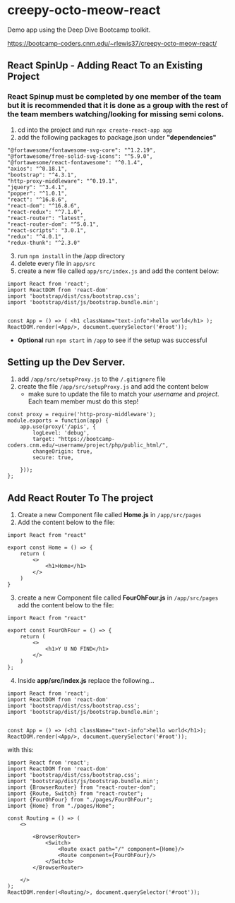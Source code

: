 # creepy-octo-meow-react
Demo app using the Deep Dive Bootcamp toolkit.

https://bootcamp-coders.cnm.edu/~rlewis37/creepy-octo-meow-react/

## React SpinUp - Adding React To an Existing Project
### React Spinup must be completed by one member of the team but it is recommended that it is done as a group with the rest of the team members  watching/looking for missing semi colons.
1. cd into the project and run `npx create-react-app app`
2. add the following packages to package.json under **"dependencies"**
```
"@fortawesome/fontawesome-svg-core": "^1.2.19",
"@fortawesome/free-solid-svg-icons": "^5.9.0",
"@fortawesome/react-fontawesome": "^0.1.4",
"axios": "^0.18.1",
"bootstrap": "^4.3.1",
"http-proxy-middleware": "^0.19.1",
"jquery": "^3.4.1",
"popper": "^1.0.1",
"react": "^16.8.6",
"react-dom": "^16.8.6",
"react-redux": "^7.1.0",
"react-router": "latest",
"react-router-dom": "^5.0.1",
"react-scripts": "3.0.1",
"redux": "^4.0.1",
"redux-thunk": "^2.3.0"
```
3. run `npm install` in the /app directory
4. delete every file in `app/src`
5. create a new file called `app/src/index.js` and add the content below:
```
import React from 'react';
import ReactDOM from 'react-dom'
import 'bootstrap/dist/css/bootstrap.css';
import 'bootstrap/dist/js/bootstrap.bundle.min';


const App = () => ( <h1 className="text-info">hello world</h1> );
ReactDOM.render(<App/>, document.querySelector('#root'));
```
* __Optional__ run `npm start` in `/app` to see if the setup was successful
## Setting up the Dev Server.
1. add `/app/src/setupProxy.js` to the `/.gitignore` file
2. create the file `/app/src/setupProxy.js` and add the content below
	* make sure to update the file to match your _username_ and _project_. Each team member must do this step!
```
const proxy = require('http-proxy-middleware');
module.exports = function(app) {
	app.use(proxy('/apis', {
		logLevel: 'debug',
		target: "https://bootcamp-coders.cnm.edu/~username/project/php/public_html/",
		changeOrigin: true,
		secure: true,

	}));
};
```
## Add React Router To The project
1. Create a new Component file called **Home.js** in `/app/src/pages`
2. Add the content below to the file:
```
import React from "react"

export const Home = () => {
	return (
		<>
			<h1>Home</h1>
		</>
	)
}
```
3. create a new Component file called **FourOhFour.js** in `/app/src/pages`
add the content below to the file:
```
import React from "react"

export const FourOhFour = () => {
	return (
		<>
			<h1>Y U NO FIND</h1>
		</>
	)
};

```
4. Inside **app/src/index.js** replace the following...
 ```
 import React from 'react';
 import ReactDOM from 'react-dom'
 import 'bootstrap/dist/css/bootstrap.css';
 import 'bootstrap/dist/js/bootstrap.bundle.min';
 
 
 const App = () => (<h1 className="text-info">hello world</h1>);
 ReactDOM.render(<App/>, document.querySelector('#root'));
 ```
 
 with this:
```
import React from 'react';
import ReactDOM from 'react-dom'
import 'bootstrap/dist/css/bootstrap.css';
import 'bootstrap/dist/js/bootstrap.bundle.min';
import {BrowserRouter} from "react-router-dom";
import {Route, Switch} from "react-router";
import {FourOhFour} from "./pages/FourOhFour";
import {Home} from "./pages/Home";

const Routing = () => (
	<>

		<BrowserRouter>
			<Switch>
				<Route exact path="/" component={Home}/>
				<Route component={FourOhFour}/>
			</Switch>
		</BrowserRouter>

	</>
);
ReactDOM.render(<Routing/>, document.querySelector('#root'));

```